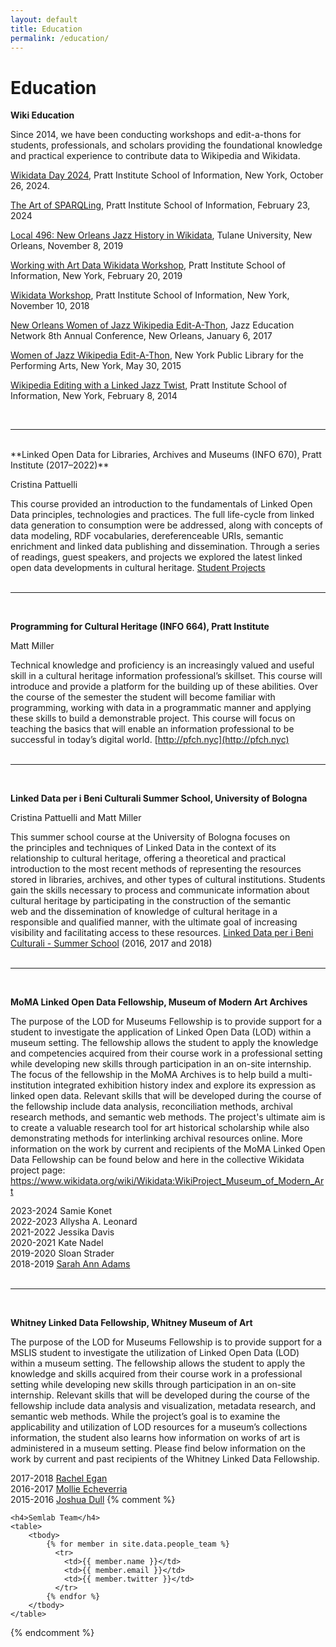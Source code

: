 ```yaml
---
layout: default
title: Education
permalink: /education/
---
```


<h1 class="page-heading">Education</h1>

**Wiki Education**

Since 2014, we have been conducting workshops and edit-a-thons for students, professionals, and scholars providing the foundational knowledge and practical experience to contribute data to Wikipedia and Wikidata.

[Wikidata Day 2024](https://en.wikipedia.org/wiki/Wikipedia:Meetup/NYC/Wikidata_Day_2024), Pratt Institute School of Information, New York, October 26, 2024.

[The Art of SPARQLing](https://docs.google.com/presentation/d/1CC2rP6dLfplBZfsF1SbHLEBOBCpuf2aQRSEIRBXeQos/edit#slide=id.p), Pratt Institute School of Information, February 23, 2024

[Local 496: New Orleans Jazz History in Wikidata](https://docs.google.com/presentation/d/1qG6Sv-PDc-EdNWrto_qY53YcCaAMpdZzZ4c-X1SWyKU/edit#slide=id.p), Tulane University, New Orleans, November 8, 2019
	
[Working with Art Data Wikidata Workshop](https://www.dropbox.com/s/sbdt5i3birldggx/Wikidata%20Workshop%20spring%202019.pdf?dl=0), Pratt Institute School of Information, New York, February 20, 2019  

[Wikidata Workshop](https://en.wikipedia.org/wiki/Wikipedia:Meetup/NYC/Internal_Wikidata_Workshop_at_Pratt_Institute), Pratt Institute School of Information, New York, November 10, 2018	

[New Orleans Women of Jazz Wikipedia Edit-A-Thon](https://en.wikipedia.org/wiki/Wikipedia:Meetup/New_Orleans/WomenOfJazz), Jazz Education Network 8th Annual Conference, New Orleans, January 6, 2017

[Women of Jazz Wikipedia Edit-A-Thon](https://www.dropbox.com/s/f3geczr2clua1oc/Wikipedia%20Editing%20Workshop.pdf?dl=0), New York Public Library for the Performing Arts, New York, May 30, 2015 

[Wikipedia Editing with a Linked Jazz Twist](https://www.dropbox.com/s/f3geczr2clua1oc/Wikipedia%20Editing%20Workshop.pdf?dl=0), Pratt Institute School of Information, New York, February 8, 2014

<br/>
<hr/>
<br />
**Linked Open Data for Libraries, Archives and Museums (INFO 670), Pratt Institute (2017–2022)**

Cristina Pattuelli

This course provided an introduction to the fundamentals of Linked Open Data principles, technologies and practices. The full life-cycle from linked data generation to consumption were be addressed, along with concepts of data modeling, RDF vocabularies, dereferenceable URIs, semantic enrichment and linked data publishing and dissemination. Through a series of readings, guest speakers, and projects we explored the latest linked open data developments in cultural heritage. [Student Projects](https://sites.google.com/pratt.edu/pratt-lod/home)<br/><br/>
<hr/>
<br/>

**Programming for Cultural Heritage (INFO 664), Pratt Institute**

Matt Miller

Technical knowledge and proficiency is an increasingly valued and useful skill in a cultural heritage information professional’s skillset. This course will introduce and provide a platform for the building up of these abilities. Over the course of the semester the student will become familiar with programming, working with data in a programmatic manner and applying these skills to build a demonstrable  project. This course will focus on teaching the basics that will enable an information professional to be successful in today’s digital world.
[http://pfch.nyc](http://pfch.nyc)
<br/><br/>
<hr/>
<br/>

**Linked Data per i Beni Culturali Summer School, University of Bologna**

Cristina Pattuelli and Matt Miller

This summer school course at the University of Bologna focuses on the principles and techniques of Linked Data in the context of its relationship to cultural heritage, offering a theoretical and practical introduction to the most recent methods of representing the resources stored in libraries, archives, and other types of cultural institutions. Students gain the skills necessary to process and communicate information about cultural heritage by participating in the construction of the semantic web and the dissemination of knowledge of cultural heritage in a responsible and qualified manner, with the ultimate goal of increasing visibility and facilitating access to these resources.
[Linked Data per i Beni Culturali - Summer School](https://site.unibo.it/linked-data-per-i-beni-culturali/it) (2016, 2017 and 2018)
<br/><br/>
<hr/>
<br/>

**MoMA Linked Open Data Fellowship, Museum of Modern Art Archives**

The purpose of the LOD for Museums Fellowship is to provide support for a student to investigate the application of Linked Open Data (LOD) within a museum setting. The fellowship allows the student to apply the knowledge and competencies acquired from their course work in a professional setting while developing new skills through participation in an on-site internship.  The focus of the fellowship in the MoMA Archives is to help build a multi-institution integrated exhibition history index and explore its expression as linked open data. Relevant skills that will be developed during the course of the fellowship include data analysis, reconciliation methods, archival research methods, and semantic web methods.  The project's ultimate aim is to create a valuable research tool for art historical scholarship while also demonstrating methods for interlinking archival resources online. More information on the work by current and recipients of the MoMA Linked Open Data Fellowship can be  found below and here in the collective Wikidata project page: https://www.wikidata.org/wiki/Wikidata:WikiProject_Museum_of_Modern_Art

2023-2024 Samie Konet<br>
2022-2023 Allysha A. Leonard<br>
2021-2022 Jessika Davis<br>
2020-2021 Kate Nadel<br>
2019-2020 Sloan Strader<br/>
2018-2019 [Sarah Ann Adams](https://sites.google.com/view/momalodfellowship18-19/about)
<br/><br/>
<hr/>
<br/>

**Whitney Linked Data Fellowship, Whitney Museum of Art**

The purpose of the LOD for Museums Fellowship is to provide support for a MSLIS student to investigate the utilization of Linked Open Data (LOD) within a museum setting. The fellowship allows the student to apply the knowledge and skills acquired from their course work in a professional setting while developing new skills through participation in an on-site internship. Relevant skills that will be developed during the course of the fellowship include data analysis and visualization, metadata research, and semantic web methods. While the project’s goal is to examine the applicability and utilization of LOD resources for a museum’s collections information, the student also learns how information on works of art is administered in a museum setting. Please find below information on the work by current and past recipients of the Whitney Linked Data Fellowship.

2017-2018 [Rachel Egan](https://github.com/reganartinfo/hopper)<br/>
2016-2017 [Mollie Echeverria](http://www.mollieecheverria.com/projects/linked-open-data-whitney-museum/)<br/>
2015-2016 [Joshua Dull](http://pfch.nyc/linked_open_data_at_the_whitney/index.html)
{% comment %}
<div class="people-table">
	
	<h4>Semlab Team</h4>
	<table>
		<tbody>
			{% for member in site.data.people_team %}
			  <tr>
			  	<td>{{ member.name }}</td>
			  	<td>{{ member.email }}</td>
			  	<td>{{ member.twitter }}</td>
			  </tr>
			{% endfor %}
		</tbody>
	</table>
</div>
{% endcomment %}
<!-- 
This is the base Jekyll theme. You can find out more info about customizing your Jekyll theme, as well as basic Jekyll usage documentation at [jekyllrb.com](https://jekyllrb.com/)

You can find the source code for Minima at GitHub:
[jekyll][jekyll-organization] /
[minima](https://github.com/jekyll/minima)

You can find the source code for Jekyll at GitHub:
[jekyll][jekyll-organization] /
[jekyll](https://github.com/jekyll/jekyll)


[jekyll-organization]: https://github.com/jekyll
 -->
